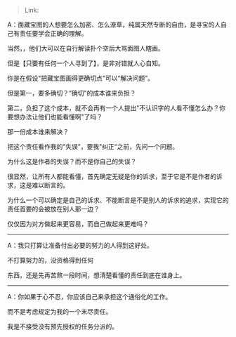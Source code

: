 > Link: 

A：面藏宝图的人想要怎么加密、怎么潦草，纯属天然专断的自由，是寻宝的人自己有责任要学会正确的理解。

当然，，他们大可以在自行解读扑个空后大骂面图人瞎画。

但是【只要有任何一个人寻到了】，是非对错就人心自知。

你是在假设"把藏宝图画得更确切点"可以“解决问题”。

但是第一，要多确切？“确切"的成本谁来负担？

第二，负担了这个成本，就不会再有一个人提出"不认识字的人看不懂怎么办？你要想办法让他们也能看懂啊"了吗？

那一份成本谁来解决？

把这个责任看作我的"失误"，要我"纠正“之前，先问一个问题。

为什么这是作者的失误？而不是你自己的失误？

很显然，让所有人都能看懂，首先确定无疑是你的诉求，至于它是不是作者的诉求，这是难以断言的。

为什么一个可以确定是自己的诉求、不能断言是不是别人的诉求的追求，实现它的责任首要的会被放在别人那一边？

仅仅因为对方做起来更容易，而自己做起来更难吗？

---

A：我只打算让准备付出必要的努力的人得到这好处。

不打算努力的，没资格得到任何

东西，还是先再苦熬一段时间，想清楚看懂的责任到底在谁身上。

---

A：你如果于心不忍，你应该自己来承担这个通俗化的工作。

而不是考虑规定为我的一个末尽责任。

我是不接受没有预先授权的任务分派的。

